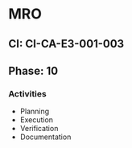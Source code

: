# MRO

## CI: CI-CA-E3-001-003
## Phase: 10

### Activities
- Planning
- Execution
- Verification
- Documentation
